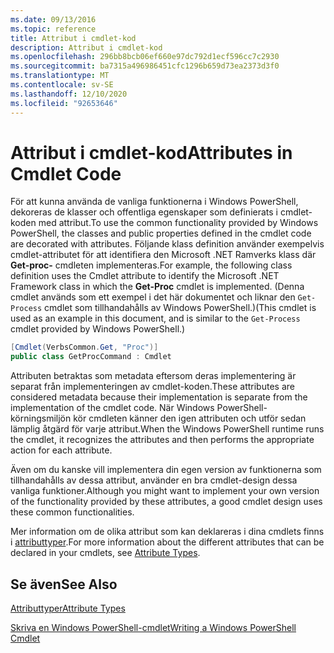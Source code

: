 ```yaml
---
ms.date: 09/13/2016
ms.topic: reference
title: Attribut i cmdlet-kod
description: Attribut i cmdlet-kod
ms.openlocfilehash: 296bb8bcb06ef660e97dc792d1ecf596cc7c2930
ms.sourcegitcommit: ba7315a496986451cfc1296b659d73ea2373d3f0
ms.translationtype: MT
ms.contentlocale: sv-SE
ms.lasthandoff: 12/10/2020
ms.locfileid: "92653646"
---
```

# <a name="attributes-in-cmdlet-code"></a><span data-ttu-id="4ac8c-103">Attribut i cmdlet-kod</span><span class="sxs-lookup"><span data-stu-id="4ac8c-103">Attributes in Cmdlet Code</span></span>

<span data-ttu-id="4ac8c-104">För att kunna använda de vanliga funktionerna i Windows PowerShell, dekoreras de klasser och offentliga egenskaper som definierats i cmdlet-koden med attribut.</span><span class="sxs-lookup"><span data-stu-id="4ac8c-104">To use the common functionality provided by Windows PowerShell, the classes and public properties defined in the cmdlet code are decorated with attributes.</span></span> <span data-ttu-id="4ac8c-105">Följande klass definition använder exempelvis cmdlet-attributet för att identifiera den Microsoft .NET Ramverks klass där **Get-proc-** cmdleten implementeras.</span><span class="sxs-lookup"><span data-stu-id="4ac8c-105">For example, the following class definition uses the Cmdlet attribute to identify the Microsoft .NET Framework class in which the **Get-Proc** cmdlet is implemented.</span></span> <span data-ttu-id="4ac8c-106">(Denna cmdlet används som ett exempel i det här dokumentet och liknar den `Get-Process` cmdlet som tillhandahålls av Windows PowerShell.)</span><span class="sxs-lookup"><span data-stu-id="4ac8c-106">(This cmdlet is used as an example in this document, and is similar to the `Get-Process` cmdlet provided by Windows PowerShell.)</span></span>

```csharp
[Cmdlet(VerbsCommon.Get, "Proc")]
public class GetProcCommand : Cmdlet
```

<span data-ttu-id="4ac8c-107">Attributen betraktas som metadata eftersom deras implementering är separat från implementeringen av cmdlet-koden.</span><span class="sxs-lookup"><span data-stu-id="4ac8c-107">These attributes are considered metadata because their implementation is separate from the implementation of the cmdlet code.</span></span> <span data-ttu-id="4ac8c-108">När Windows PowerShell-körningsmiljön kör cmdleten känner den igen attributen och utför sedan lämplig åtgärd för varje attribut.</span><span class="sxs-lookup"><span data-stu-id="4ac8c-108">When the Windows PowerShell runtime runs the cmdlet, it recognizes the attributes and then performs the appropriate action for each attribute.</span></span>

<span data-ttu-id="4ac8c-109">Även om du kanske vill implementera din egen version av funktionerna som tillhandahålls av dessa attribut, använder en bra cmdlet-design dessa vanliga funktioner.</span><span class="sxs-lookup"><span data-stu-id="4ac8c-109">Although you might want to implement your own version of the functionality provided by these attributes, a good cmdlet design uses these common functionalities.</span></span>

<span data-ttu-id="4ac8c-110">Mer information om de olika attribut som kan deklareras i dina cmdlets finns i [attributtyper](./attribute-types.md).</span><span class="sxs-lookup"><span data-stu-id="4ac8c-110">For more information about the different attributes that can be declared in your cmdlets, see [Attribute Types](./attribute-types.md).</span></span>

## <a name="see-also"></a><span data-ttu-id="4ac8c-111">Se även</span><span class="sxs-lookup"><span data-stu-id="4ac8c-111">See Also</span></span>

[<span data-ttu-id="4ac8c-112">Attributtyper</span><span class="sxs-lookup"><span data-stu-id="4ac8c-112">Attribute Types</span></span>](./attribute-types.md)

[<span data-ttu-id="4ac8c-113">Skriva en Windows PowerShell-cmdlet</span><span class="sxs-lookup"><span data-stu-id="4ac8c-113">Writing a Windows PowerShell Cmdlet</span></span>](./writing-a-windows-powershell-cmdlet.md)
